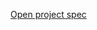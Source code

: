 [Open project spec](https://rawcdn.githack.com/paulruziskey/cpp-level-one/80a9b391fe68199fe3750d51522f00758fb9a0a3/module_two/project_one/project_one_basic_inventory_system.html)